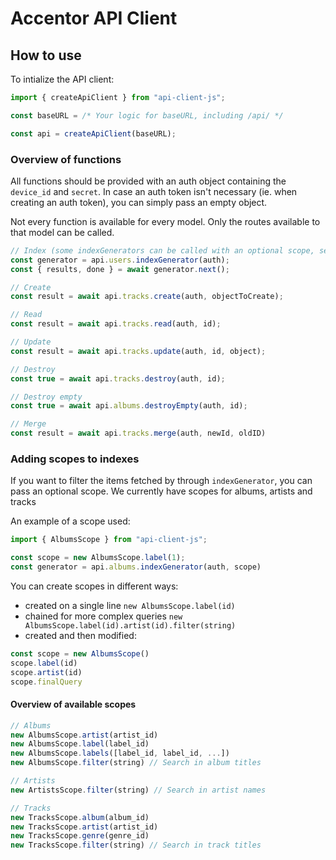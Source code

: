 # Accentor API Client

## How to use

To intialize the API client:
```js
import { createApiClient } from "api-client-js";

const baseURL = /* Your logic for baseURL, including /api/ */

const api = createApiClient(baseURL);
```

### Overview of functions
All functions should be provided with an auth object containing the `device_id` and `secret`. In case an auth token isn't necessary (ie. when creating an auth token), you can simply pass an empty object.

Not every function is available for every model. Only the routes available to that model can be called.
```js
// Index (some indexGenerators can be called with an optional scope, see below)
const generator = api.users.indexGenerator(auth);
const { results, done } = await generator.next();

// Create
const result = await api.tracks.create(auth, objectToCreate);

// Read
const result = await api.tracks.read(auth, id);

// Update
const result = await api.tracks.update(auth, id, object);

// Destroy
const true = await api.tracks.destroy(auth, id);

// Destroy empty
const true = await api.albums.destroyEmpty(auth, id);

// Merge
const result = await api.tracks.merge(auth, newId, oldID)
```
 
### Adding scopes to indexes
If you want to filter the items fetched by through `indexGenerator`, you can pass an optional scope. We currently have scopes for albums, artists and tracks

An example of a scope used:
```js
import { AlbumsScope } from "api-client-js";

const scope = new AlbumsScope.label(1);
const generator = api.albums.indexGenerator(auth, scope)
```

You can create scopes in different ways:
* created on a single line `new AlbumsScope.label(id)`
* chained for more complex queries `new AlbumsScope.label(id).artist(id).filter(string)`
* created and then modified:

```js
const scope = new AlbumsScope()
scope.label(id)
scope.artist(id)
scope.finalQuery
```

#### Overview of available scopes
```js
// Albums
new AlbumsScope.artist(artist_id) 
new AlbumsScope.label(label_id)
new AlbumsScope.labels([label_id, label_id, ...])
new AlbumsScope.filter(string) // Search in album titles

// Artists
new ArtistsScope.filter(string) // Search in artist names

// Tracks
new TracksScope.album(album_id)
new TracksScope.artist(artist_id)
new TracksScope.genre(genre_id)
new TracksScope.filter(string) // Search in track titles
```